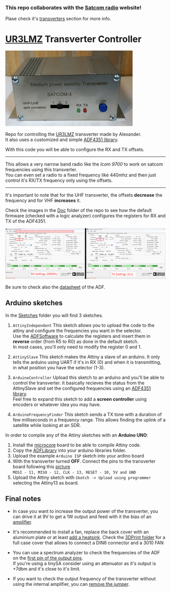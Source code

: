 ### This repo collaborates with the [Satcom radio](http://satcomradio.github.io) website!
Plase check it's [transverters](https://satcomradio.github.io/#/transverters/index) section for more info.

# [UR3LMZ](mailto:ur3lmz@gmail.com) Transverter Controller

<img src="./Doc/transverter.jpg" alt="UR3LMZ Transverter" width="400"/>

Repo for controlling the [UR3LMZ](mailto:ur3lmz@gmail.com) transverter made by Alexander.  
It also uses a customized and simple [ADF4351 library](./Library).

With this code you will be able to configure the RX and TX offsets.  

-----

This allows a very narrow band radio like the *Icom 9700* to work on satcom frequencies using this transverter.  
You can even set a radio to a fixed frequency like 440mhz and then just control it's RX/TX frequency only using the offsets.

-----

It's important to note that for the UHF transverter, the offsets **decrease** the frequency and for VHF **increases** it.

Check the images in the [Doc](./Doc) folder of the repo to see how the default firmware (checked with a logic analyzer) 
configures the registers for RX and TX of the ADF4351.  

<img src="./Doc/RXTXSettings.png" alt="RX-TX settings" width="800"/>

Be sure to check also the [datasheet](./Doc/adf4351.pdf) of the ADF.

## Arduino sketches

In the [Sketches](./Sketches) folder you will find 3 sketches.

1. `AttinyIndependent`
This sketch allows you to upload the code to the attiny and configure the frequencies you want in the selector.  
Use the [ADFSoftware](./ADFSoftware) to calculate the registers and insert them in **reverse** order (from R5 to R0) as done in the default sketch.  
In most cases, you'll only need to modify the register 0 and 1.

2. `AttinySlave`
This sketch makes the Attiny a slave of an arduino. It only tells the arduino using UART if it's in RX (0) and when it is transmitting, in what position you have the selector (1-3).

3. `ArduinoController`
Upload this sketch to an arduino and you'll be able to control the transverter. It basically recieves the status from the 
AttinySlave and set the configured frequencies using an [ADF4351 library](./Library).  
Feel free to expand this sketch to add a **screen controller** using encoders or whatever idea you may have.

4. `ArduinoFrequencyFinder`
This sketch sends a TX tone with a duration of few milliseconds in a frequency range.
This allows finding the uplink of a satellite while looking at an SDR.
  
In order to compile any of the Attiny sketches with an **Arduino UNO**:

1. Install the [microcore](https://github.com/MCUdude/MicroCore) board to be able to compile Attiny code.
2. Copy the [ADFLibrary](./Library) into your arduino libraries folder.
3. Upload the example `Arduino ISP` sketch into your ardino board
4. With the transverter turned **OFF**. Connect the pins to the transverter board following this [picture](./Doc/adf_pinout.jpg)  
	`MOSI - 11, MISO - 12, CLK - 13, RESET - 10, 5V and GND`
5. Upload the Attiny sketch with `Sketch -> Upload using programmer` selecting the Attiny13 as board.

## Final notes

- In case you want to increase the output power of the transverter, you can drive it at 9V to get a 1W output and feed with it the bias of an 
[amplifier](https://satcomradio.github.io/#/amplifiers/index).  

- It's recommended to install a fan, replace the back cover with an aluminium plate or at least [add a heatsink](./Doc/temperature_fix.jpg).
  Check the [3DPrint folder](./3DPrint) for a full case cover that allows to connect a DIN6 connector and a 3010 FAN

- You can use a spectrum analyzer to check the frequencies of the ADF on the [first pin of the output pins](./Doc/adf_pinout.jpg).  
If you're using a tinySA consider using an attenuator as it's output is +7dbm and it's close to it's limit.

- If you want to check the output frequency of the transverter without using the internal amplifier, you can [remove the jumper](./Doc/disable_amplifier.jpg).
